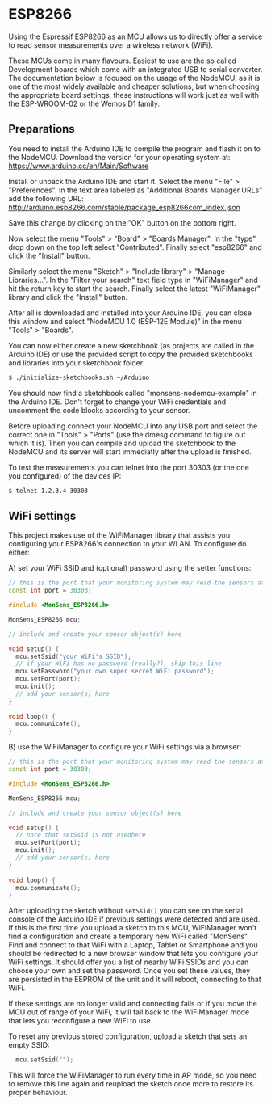 ESP8266
=======

Using the Espressif ESP8266 as an MCU allows us to directly offer a service to
read sensor measurements over a wireless network (WiFi).

These MCUs come in many flavours. Easiest to use are the so called Development
boards which come with an integrated USB to serial converter. The documentation
below is focused on the usage of the NodeMCU, as it is one of the most widely
available and cheaper solutions, but when choosing the appropriate board
settings, these instructions will work just as well with the ESP-WROOM-02 or the
Wemos D1 family.


Preparations
------------

You need to install the Arduino IDE to compile the program and flash it on to
the NodeMCU. Download the version for your operating system at:
https://www.arduino.cc/en/Main/Software

Install or unpack the Arduino IDE and start it. Select the menu "File" >
"Preferences". In the text area labeled as "Additional Boards Manager URLs" add
the following URL:
http://arduino.esp8266.com/stable/package_esp8266com_index.json

Save this change by clicking on the "OK" button on the bottom right.

Now select the menu "Tools" > "Board" > "Boards Manager". In the "type" drop down
on the top left select "Contributed". Finally select "esp8266" and click the
"Install" button.

Similarly select the menu "Sketch" > "Include library" > "Manage Libraries...".
In the "Filter your search" text field type in "WiFiManager" and hit the return
key to start the search. Finally select the latest "WiFiManager" library and
click the "Install" button.

After all is downloaded and installed into your Arduino IDE, you can close this
window and select "NodeMCU 1.0 (ESP-12E Module)" in the menu "Tools" > "Boards".

You can now either create a new sketchbook (as projects are called in the Arduino
IDE) or use the provided script to copy the provided sketchbooks and libraries
into your sketchbook folder:

```bash
$ ./initialize-sketchbooks.sh ~/Arduino
```

You should now find a sketchbook called "monsens-nodemcu-example" in the
Arduino IDE. Don't forget to change your WiFi credentials and uncomment the code
blocks according to your sensor.

Before uploading connect your NodeMCU into any USB port and select the correct
one in "Tools" > "Ports" (use the dmesg command to figure out which it is). Then
you can compile and upload the sketchbook to the NodeMCU and its server will
start immediatly after the upload is finished.

To test the measurements you can telnet into the port 30303 (or the one you
configured) of the devices IP:

```bash
$ telnet 1.2.3.4 30303
```

WiFi settings
-------------

This project makes use of the WiFiManager library that assists you configuring
your ESP8266's connection to your WLAN. To configure do either:

A) set your WiFi SSID and (optional) password using the setter functions:

```c++
// this is the port that your monitoring system may read the sensors at
const int port = 30303;

#include <MonSens_ESP8266.h>

MonSens_ESP8266 mcu;

// include and create your sensor object(s) here

void setup() {
  mcu.setSsid("your WiFi's SSID");
  // if your WiFi has no password (really?), skip this line
  mcu.setPassword("your own super secret WiFi password");
  mcu.setPort(port);
  mcu.init();
  // add your sensor(s) here
}
 
void loop() {
  mcu.communicate();
}
```

B) use the WiFiManager to configure your WiFi settings via a browser:

```c++
// this is the port that your monitoring system may read the sensors at
const int port = 30303;

#include <MonSens_ESP8266.h>

MonSens_ESP8266 mcu;

// include and create your sensor object(s) here

void setup() {
  // note that setSsid is not usedhere
  mcu.setPort(port);
  mcu.init();
  // add your sensor(s) here
}
 
void loop() {
  mcu.communicate();
}
```

After uploading the sketch without `setSsid()` you can see on the serial console
of the Arduino IDE if previous settings were detected and are used. If this is
the first time you upload a sketch to this MCU, WiFiManager won't find a
configuration and create a temporary new WiFi called "MonSens". Find and connect
to that WiFi with a Laptop, Tablet or Smartphone and you should be redirected to
a new browser window that lets you configure your WiFi settings. It should offer
you a list of nearby WiFi SSIDs and you can choose your own and set the password.
Once you set these values, they are persisted in the EEPROM of the unit and it
will reboot, connecting to that WiFi.

If these settings are no longer valid and connecting fails or if you move the
MCU out of range of your WiFi, it will fall back to the WiFiManager mode that
lets you reconfigure a new WiFi to use.

To reset any previous stored configuration, upload a sketch that sets an empty
SSID:

```c++
  mcu.setSsid("");
```

This will force the WiFiManager to run every time in AP mode, so you need to
remove this line again and reupload the sketch once more to restore its proper
behaviour.
